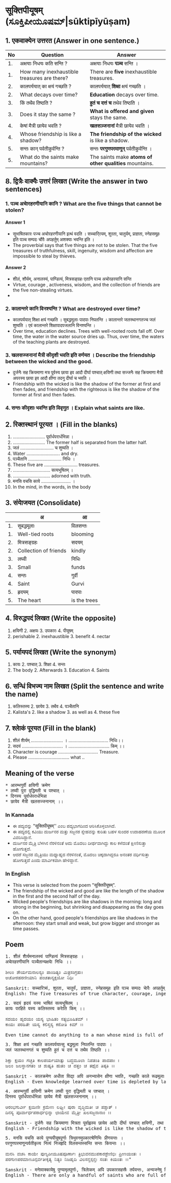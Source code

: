 # सूक्तिपीयूषम्‌ (ಸೂಕ್ತಿಪೀಯೂಷಮ್|sūktipīyūṣam)
## 1. एकवाक्येन उत्तरत (Answer in one sentence.)
|No|Question|Answer|
|-|-|-|
|1. | अक्षयाः निधयः कति सन्ति ? |अक्षयाः निधयः **पञ्च** सन्ति ।|
|1. | How many inexhaustible treasures are there? |There are **five** inexhaustible treasures.|
|2. | कालपर्ययात् का क्षयं गच्छति ?|कालपर्ययात्‌ **शिक्षा** क्षयं गच्छति ।|
|2. | What decays over time?|**Education** decays over time.|
|3. |किं तथैव तिष्ठति ?|**हुतं च दत्तं च** तथेव तिष्ठति ।|
|3. |Does it stay the same ?|**What is offered and given** stays the same.|
|4. |केषां मैत्री छायेव भवति ?|**खलसञ्जनानां** मैत्री छायेव भवति ।|
|4. |Whose friendship is like a shadow?|**The friendship of the wicked** is like a shadow.|
|5. |सन्तः कान् पर्वतीकुर्वन्ति ?|सन्तः **परगुणपरमाणून्‌** पर्वतीकुर्वन्ति ।|
|5. |What do the saints make mountains?|The saints make **atoms of other qualities** mountains.|

## 8. द्वित्रैः वाक्यैः उत्तरं लिखत (Write the answer in two sentences)
### 1. पञ्च अचाेरहरणीयानि कानि ? What are the five things that cannot be stolen?
#### Answer 1
* सुभाषितकारः पज्च अचोरहरणीयानि इत्थं वदति । सच्चारि्रयम्‌, शुरता, चातुर्यम्‌, प्राज्ञता, स्नेहसमूहः इति पञ्च सम्पदः चौरैः अपहर्तुम्‌ अशक्याः भवन्ति इति ।
* The proverbial says that five things are not to be stolen. That the five treasures of truthfulness, skill, ingenuity, wisdom and affection are impossible to steal by thieves.
#### Answer 2
* शीलं, शौर्यम्‌, अनालस्यं, पाण्डित्यं, मित्रसङ्ग्रहः एतानि पञ्च अचोरहरयानि सन्ति
* Virtue, courage , activeness, wisdom, and the collection of friends are the five non-stealing virtues.
* 
### 2. कालान्तरे कानि विनश्यन्ति ? What are destroyed over time?
* कालपर्ययात्‌ शिक्षा क्षयं गच्छति । सुबद्धमूलाः पादपाः निपतन्ति । कालान्तरे जलस्थानगतज्च जलं शुष्यति । एवं कालान्तरे शिक्षापादपजलानि विनश्यन्ति ।
* Over time, education declines. Trees with well-rooted roots fall off. Over time, the water in the water source dries up. Thus, over time, the waters of the teaching plants are destroyed.

### 3. खलसज्जनानां मैत्री कीदृशी भवति इति वर्णयत । Describe the friendship between the wicked and the good.
* दुर्जनैः सह क्रियमाणा मत्र पूर्वस्य छाया इव आदौ दीर्घा पश्चात्‌ क्षयिणी तथा सज्जनैः सह क्रियमाणा मैत्री अपरस्य छाया इव आदौ क्षीणा तदनु दीर्घा च भवति ।
* Friendship with the wicked is like the shadow of the former at first and then fades, and friendship with the righteous is like the shadow of the former at first and then fades.

### 4. सन्तः कीदृशाः भवन्ति इति विवृणुत । Explain what saints are like.

## 2. रिक्तस्थानं पूरयत । (Fill in the blanks)
1. ......................... पूर्वार्धपरार्धभिन्ना ।
1. ......................... The former half is separated from the latter half.
2. जलं .......................... च शुष्यति ।
2. Water .......................... and dry.
3. पञ्चैतानि .......................... निधिः ।
3. These five are .......................... treasures.
4. ............................. सत्यभूषितम् ।
4. ............................. adorned with truth.
5. मनसि वचसि काये ....................... ।
5. In the mind, in the words, in the body

## 3. संयाेजयत (Consolidate)
||अ|आ|
|-|-|-|
|1. |सुबद्धमूलाः |विलसन्तः|
|1. |Well-tied roots |blooming
|2. |मित्रसङ्ग्रहः |सदयम्|
|2. |Collection of friends |kindly
|3. |लघ्वी| निधिः|
|3. |Small |funds|
|4. |सन्तः| गुर्वी|
|4. |Saint |Gurvi|
|5. |हृदयम् |पादपाः|
|5. |The heart | is the trees|

## 4. विरुद्धपदं लिखत (Write the opposite)
1. क्षयिणी 2. अक्षयः 3. उपकारः 4. पीयूषम्
1. perishable 2. inexhaustible 3. benefit 4. nectar

## 5. पर्यायपदं लिखत (Write the synonym)
1. कायः 2. पश्चात् 3. शिक्षा 4. सन्तः
1. The body 2. Afterwards 3. Education 4. Saints

## 6. सन्धिं विभज्य नाम लिखत (Split the sentence and write the name)
1. कलिस्तस्य 2. छायेव 3. तथैव 4. पञ्चैतानि
1. Kalista's 2. like a shadow 3. as well as 4. these five

## 7. श्लाेकं पूरयत (Fill in the blank)
1. शीलं शाैर्यम् ......................... ।
 ............................... निधिः।।
2. सदयं ................................ ।
 ................................ किम् ।।
1. Character is courage
  ............................... Treasure.
2. Please
  ................................ what ..

## Meaning of the verse
<pre>
* आरम्भगुर्वी क्षयिणी क्रमेण
* लघ्वी पुरा वृद्धिमती च पश्चात् ।
* दिनस्य पूर्वार्धपरार्धभिन्ना
* छायेव मैत्री खलसज्जनानाम् ।।
</pre>
### In Kannada 
* ಈ ಪದ್ಯವನ್ನು "सूक्तिपीयूषम्‌'' ಎಂಬ ಪದ್ಯಭಾಗದಿಂದ ಆರಿಸಿಕೊಳ್ಳಲಾಗಿದೆ.
* ಈ ಪದ್ಯದಲ್ಲಿ ಕವಿಯು ದುರ್ಜನರ ಮತ್ತು ಸಜ್ಜನರ ಸ್ನೇಹವನ್ನು ಕುರಿತು ಬಹಳ ಸುಂದರ ಉದಾಹರಣೆಯ ಮೂಲಕ ವಿವರಿಸಿದ್ದಾನೆ.
* ದುರ್ಜನರ ಮೈತ್ರಿ ಬೆಳಗಿನ ನೆರಳಿನಂತೆ ಅದು ಮೊದಲು ದೀರ್ಥವಾಗಿದ್ದು ಕಾಲ ಕಳೆದಂತೆ ಕ್ಷೀಣಿಸುತ್ತಾ ಹೋಗುತ್ತದೆ.
* ಆದರೆ ಸಜ್ಜನರ ಮೈತ್ರಿಯು ಮಧ್ಯಾಹ್ನದ ನೆರಳಿನಂತೆ, ಮೊದಲು ಚಿಕ್ಕದಾಗಿದ್ದರೂ ಅನಂತರ ವರ್ಧಿಸುತ್ತಾ ಹೋಗುತ್ತದೆ ಎಂದು ಮಾರ್ವಿಕವಾಗಿ ಹೇಳಿದ್ದಾನೆ.
### In English
* This verse is selected from the poem "सूक्तिपीयूषम्‌".
* The friendship of the wicked and good are like the length of the shadow in the first and the second half of the day.
* Wicked people's friendships are like shadows in the morning: long and strong in the beginning, but shrinking and disappearing as the day goes on.
* On the other hand, good people's friendships are like shadows in the afternoon: they start small and weak, but grow bigger and stronger as time passes.

## Poem
<pre>
1. शीलं शाैर्यमनालस्यं पाण्डित्यं मित्रसङ्ग्रहः ।
अचाेरहरणीयानि पञ्चैतान्यक्षयाे निधिः ।।

ಶೀಲಂ ಶೌರ್ಯಮನಾಲಸ್ಯಂ ಪಾಂಡಿತ್ಯಂ ಮಿತ್ರಸಂಗ್ರಹಃ। 
ಅಚೋರಹರಣೀಯಾನಿ ಪಂಚತಾನ್ಯಕ್ಷಯೋ ನಿಧಿಃ 

Sanskrit: सच्चारित्र्यं, शूरता, चातुर्यं, प्राज्ञता, स्नेहसमूहः इति पञ्च सम्पदः चाेरैः अपहर्तुम् अशक्याः ।
English: The five treasures of true character, courage, ingenuity, wisdom and affection cannot be stolen by thieves. 
</pre>

<pre>
2. सदयं हृदयं यस्य भाषितं सत्यभूषितम् ।
कायः परहिते यस्य कलिस्तस्य कराेति किम् ।।

ಸದಯಂ ಹೃದಯಂ ಯಸ್ಯ ಭಾಷಿತಂ ಸತ್ಯಭೂಷಿತಮ್ । 
ಕಾಯಃ ಪರಹಿತೇ ಯಸ್ಯ ಕಲಿಸ್ತಸ್ಯ ಕರೋತಿ ಕಿಮ್ ।।

Even time cannot do anything to a man whose mind is full of compassion, whose words are truthful and whose body is for the benefit of others.
</pre>

<pre>
3. शिक्षा क्षयं गच्छति कालपर्ययात्सु बद्धमूला निपतन्ति पादपाः ।
जलं जलस्थानगतं च शुष्यति हुतं च दत्तं च तथैव तिष्ठति ।।

ಶಿಕ್ಷಾ ಕ್ಷಯಂ ಗಚ್ಛತಿ ಕಾಲಪರ್ಯಯಾತ್ಸು ಬದ್ಧಮೂಲಾ ನಿಪತಂತಿ ಪಾದಪಾಃ ।
ಜಲಂ ಜಲಸ್ಥಾನಗತಂ ಚ ಶುಷ್ಯತಿ ಹುತಂ ಚ ದತ್ತಂ ಚ ತಥೈವ ತಿಷ್ಠತಿ ।।

Sanskrit - कालक्रमेण अधीता विद्या अपि अनभ्यासेन क्षीणा भवति, गच्छति काले रूढमूलाः वृक्षाः अपि नाशं गच्छन्ति, कालान्तरेण जलाशयाः अपि शुष्काः भवन्ति । किन्तु हवनादिकस्य पुण्यकर्मणः फलं दानादिकस्य फलं च शाश्वतं तिष्ठति । 
English - Even knowledge learned over time is depleted by lack of practice, even trees with roots are destroyed over time, and reservoirs dry up over time. But the fruits of pious deeds such as offerings and charity remain eternal.
</pre>

<pre>
4. आरम्भगुर्वी क्षयिणी क्रमेण लघ्वी पुरा वृद्धिमती च पश्चात् ।
दिनस्य पूर्वार्धपरार्धभिन्ना छायेव मैत्री खलसज्जनानाम् ।।

ಆರಂಭಗುರ್ವೀ ಕ್ಷಯಿಣೀ ಕ್ರಮೇಣ ಲಘ್ವೀ ಪುರಾ ವೃದ್ಧಿಮತೀ ಚ ಪಶ್ಚಾತ್ ।
ದಿನಸ್ಯ ಪೂರ್ವಾರ್ಧಪರಾರ್ಧಭಿನ್ನಾ ಛಾಯೇವ ಮೈತ್ರೀ ಖಲಸಜ್ಜನಾನಾಂ ।।

Sanskrit - दुर्जनैः सह क्रियमाणा मित्रता पूर्वाह्णस्य छायेव आदाै दीर्घा पश्चात् क्षयिणी, तथा सुजनैः सह क्रियमाणा मैत्री अपराह्णस्य छायेव आदाै क्षयिणी तदनु दीर्घा च भवति ।
English - Friendship with the wicked is like the shadow of the morning, long at first and then fading, and friendship with good people is like the shadow of the afternoon, fading and then long.
</pre>

<pre>
5. मनसि वचसि काये पुण्यपीयूषपूर्णाः त्रिभुवनमुपकारश्रेणिभिः प्रीणयन्तः ।
परगुणपरमाणून्पर्वतीकृत्य नित्यं निजहृदि विलसन्तस्सन्ति सन्तः कियन्तः ।।
 
ಮನಸಿ ವಚಸಿ ಕಾಯೇ ಪುಣ್ಯಪೀಯೂಷಪೂರ್ಣಾಃ ತ್ರಿಭುವನಮುಪಕಾರಶ್ರೇಣಿಭಿಃ ಪ್ರೀಣಯಂತಃ ।
ಪರಗುಣಪರಮಾಣೂನ್ಪರ್ವತೀಕೃತ್ಯ ನಿತ್ಯಂ ನಿಜಹೃದಿ ವಿಲಸನ್ತಸ್ಸನ್ತಃ ಸಂತಃ ಕಿಯಂತಃ ।।" 

Sanskrit - मनाेवाक्कायेषु पुण्यामृतपूर्णाः, त्रिलाेकम् अपि उपकारसहस्रैः तर्पयन्तः, अन्यजनेषु विद्यमानान् सद्गुणलवलेशानपि पर्वतवत् बृहत्कृत्वा वर्णयन्तः स्वयं निजहृदि विलसन्तः सन्तः अङ्गुलीगणनीयाः एव सन्ति । 
English - There are only a handful of saints who are full of the nectar of merit in their minds and bodies, who satisfy the three worlds with thousands of benefits, who magnify the traces of good qualities in others like mountains, and who flourish in their own hearts.
</pre>
